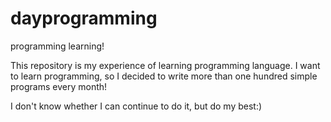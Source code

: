 # dayprogramming
programming learning!

This repository is my experience of learning programming language.
I want to learn programming, so I decided to write more than one hundred simple programs every month!

I don't know whether I can continue to do it, but do my best:)
